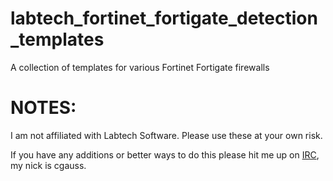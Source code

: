 labtech_fortinet_fortigate_detection_templates
==============================================

A collection of templates for various Fortinet Fortigate firewalls

NOTES:
==========

I am not affiliated with Labtech Software. Please use these at your own risk. 

If you have any additions or better ways to do this please hit me up on [IRC](http://webchat.freenode.net/?nick=reddit_user_.&channels=%23%23labtech&uio=d4), my nick is cgauss.
